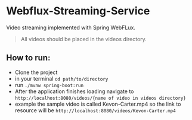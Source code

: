 # Webflux-Streaming-Service

Video streaming implemented with Spring WebFLux.

> All videos should be placed in the videos directory.

How to run:
-
- Clone the project
- in your terminal `cd path/to/directory`
- run `./mvnw spring-boot:run` 
- After the application finishes loading navigate to 
`http://localhost:8080/videos/{name of video in videos directory}`
- example the sample video is called Kevon-Carter.mp4 so the link to resource will be
`http://localhost:8080/videos/Kevon-Carter.mp4`

